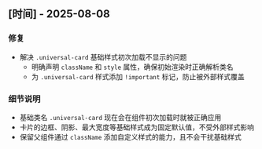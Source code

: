 ## [时间] - 2025-08-08

### 修复
- 解决 `.universal-card` 基础样式初次加载不显示的问题
  - 明确声明 `className` 和 `style` 属性，确保初始渲染时正确解析类名
  - 为 `.universal-card` 样式添加 `!important` 标记，防止被外部样式覆盖

### 细节说明
- 基础类名 `.universal-card` 现在会在组件初次加载时就被正确应用
- 卡片的边框、阴影、最大宽度等基础样式成为固定默认值，不受外部样式影响
- 保留父组件通过 `className` 添加自定义样式的能力，且不会干扰基础样式